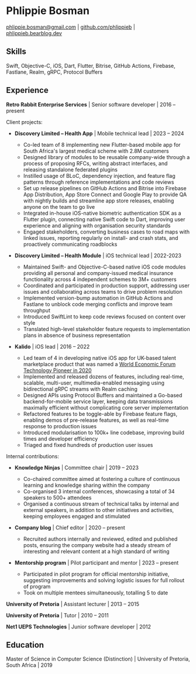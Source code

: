 # Phlippie Bosman

[phlippie.bosman@gmail.com](mailto:phlippie.bosman@gmail.com) |
[github.com/phlippieb](https://github.com/phlippieb) |
[phlippieb.bearblog.dev](https://phlippieb.bearblog.dev)

## Skills

Swift, Objective-C, iOS, Dart, Flutter, Bitrise, GitHub Actions, Firebase, Fastlane, Realm, gRPC, Protocol Buffers

## Experience

**Retro Rabbit Enterprise Services**  | Senior software developer | 2016 – present

Client projects:

- **Discovery Limited – Health App** | Mobile technical lead | 2023 – 2024  
  - Co-led team of 8 implementing new Flutter-based mobile app for South Africa's largest medical scheme with 2.8M customers
  - Designed library of modules to be reusable company-wide through a process of proposing RFCs, writing abstract interfaces, and releasing standalone federated plugins
  - Instilled usage of BLoC, dependency injection, and feature flag patterns through reference implementations and code reviews
  - Set up release pipelines on GitHub Actions and Bitrise into Firebase App Distribution, App Store Connect and Google Play to provide QA with nightly builds and streamline app store releases, enabling anyone on the team to go live
  - Integrated in-house iOS-native biometric authentication SDK as a Flutter plugin, connecting native Swift code to Dart, improving user experience and aligning with organisation security standards <!--NOTE: Change organisation to organization if applying in US-->
  - Engaged stakeholders, converting business cases to road maps with linked issues, reporting regularly on install- and crash stats, and proactively communicating roadblocks  

- **Discovery Limited – Health Module** | iOS technical lead | 2022-2023
  - Maintained Swift- and Objective-C-based native iOS code modules providing all personal and company-issued medical insurance functionality across 4 independent schemes to 3M+ customers
  - Coordinated and participated in production support, addressing user issues and collaborating across teams to drive problem resolution
  - Implemented version-bump automation in GitHub Actions and Fastlane to unblock code merging conflicts and improve team throughput
  - Introduced SwiftLint to keep code reviews focused on content over style
  - Translated high-level stakeholder feature requests to implementation plans in absence of business representation

- **Kalido** | iOS lead | 2016 – 2022
  - Led team of 4 in developing native iOS app for UK-based talent marketplace product that was named a [World Economic Forum Technology Pioneer in 2020](https://widgets.weforum.org/techpioneers-2020/kalido/)
  - Implemented and released dozens of features, including real-time, scalable, multi-user, multimedia-enabled messaging using bidirectional gRPC streams with Realm caching
  - Designed APIs using Protocol Buffers and maintained a Go-based backend-for-mobile service layer, keeping data transmissions maximally efficient without complicating core server implementation
  - Refactored features to be toggle-able by Firebase feature flags, enabling demos of pre-release features, as well as real-time response to production issues
  - Introduced modularisation to 100k+ line codebase, improving build times and developer efficiency <!--NOTE: Change modularisation to modularization if applying in US-->
  - Triaged and fixed hundreds of production user issues

Internal contributions:

- **Knowledge Ninjas** | Committee chair | 2019 – 2023  
  - Co-chaired committee aimed at fostering a culture of continuous learning and knowledge sharing within the company
  - Co-organised 3 internal conferences, showcasing a total of 34 speakers to 500+ attendees <!--NOTE: Change organised to organized if applying in US-->
  - Organised a continuous stream of technical talks by internal and external speakers, in addition to other initiatives and activities, keeping employees engaged and stimulated <!--NOTE: Change organised to organized if applying in US-->

- **Company blog** | Chief editor | 2020 – present
  - Recruited authors internally and reviewed, edited and published posts, ensuring the company website had a steady stream of interesting and relevant content at a high standard of writing

- **Mentorship program** | Pilot participant and mentor | 2023 – present
  - Participated in pilot program for official mentorship initiative, suggesting improvements and solving logistic issues for full rollout of program
  - Took on multiple mentees simultaneously, totalling 5 to date

**University of Pretoria** | Assistant lecturer | 2013 – 2015

**University of Pretoria** | Tutor | 2010 – 2011

**Net1 UEPS Technologies** | Junior software developer | 2012 

## Education

Master of Science in Computer Science (Distinction) | University of Pretoria, South Africa | 2019 
